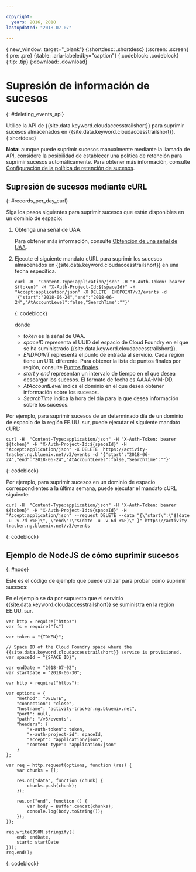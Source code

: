 ```yaml
---

copyright:
  years: 2016, 2018
lastupdated: "2018-07-07"

---
```


{:new_window: target="_blank"}
{:shortdesc: .shortdesc}
{:screen: .screen}
{:pre: .pre}
{:table: .aria-labeledby="caption"}
{:codeblock: .codeblock}
{:tip: .tip}
{:download: .download}



# Supresión de información de sucesos
{: #deleting_events_api}

Utilice la API de {{site.data.keyword.cloudaccesstrailshort}} para suprimir sucesos almacenados en {{site.data.keyword.cloudaccesstrailshort}}.
{:shortdesc}

**Nota:** aunque puede suprimir sucesos manualmente mediante la llamada de API, considere la posibilidad de establecer una política de retención para suprimir sucesos automáticamente. Para obtener más información, consulte [Configuración de la política de retención de sucesos](/docs/services/cloud-activity-tracker/how-to/configuring_retention_policy.html#configuring_retention_policy).

## Supresión de sucesos mediante cURL
{: #records_per_day_curl}

Siga los pasos siguientes para suprimir sucesos que están disponibles en un dominio de espacio:

1. Obtenga una señal de UAA.

    Para obtener más información, consulte [Obtención de una señal de UAA](/docs/services/cloud-activity-tracker/reference/auth_uaa.html#auth_uaa).

2. Ejecute el siguiente mandato cURL para suprimir los sucesos almacenados en {{site.data.keyword.cloudaccesstrailshort}} en una fecha específica.

    ```
    curl -H  "Content-Type:application/json" -H "X-Auth-Token: bearer ${token}" -H "X-Auth-Project-Id:${spaceId}" -H "Accept:application/json" -X DELETE  ENDPOINT/v3/events -d '{"start":"2018-06-24","end":"2018-06-24","AtAccountLevel":false,"SearchTime":""}'
    ```
    {: codeblock}

    donde

    * *token* es la señal de UAA.
    * *spaceID* representa el UUID del espacio de Cloud Foundry en el que se ha suministrado {{site.data.keyword.cloudaccesstrailshort}}.
    * *ENDPOINT* representa el punto de entrada al servicio. Cada región tiene un URL diferente. Para obtener la lista de puntos finales por región, consulte [Puntos finales](/docs/services/cloud-activity-tracker/reference/ref_endpoints.html#api_endpoints).
    * *start* y *end* representan un intervalo de tiempo en el que desea descargar los sucesos. El formato de fecha es AAAA-MM-DD. 
    * *AtAccountLevel* indica el dominio en el que desea obtener información sobre los sucesos.
    * *SearchTime* indica la hora del día para la que desea información sobre los sucesos.


Por ejemplo, para suprimir sucesos de un determinado día de un dominio de espacio de la región EE.UU. sur, puede ejecutar el siguiente mandato cURL:

```
curl -H  "Content-Type:application/json" -H "X-Auth-Token: bearer ${token}" -H "X-Auth-Project-Id:${spaceId}" -H "Accept:application/json" -X DELETE  https://activity-tracker.ng.bluemix.net/v3/events -d '{"start":"2018-06-24","end":"2018-06-24","AtAccountLevel":false,"SearchTime":""}'
```
{: codeblock}

Por ejemplo, para suprimir sucesos en un dominio de espacio correspondientes a la última semana, puede ejecutar el mandato cURL siguiente:

```
curl -H  "Content-Type:application/json" -H "X-Auth-Token: bearer ${token}" -H "X-Auth-Project-Id:${spaceId}" -H "Accept:application/json" --request DELETE --data "{\"start\":\"$(date -u -v-7d +%F)\", \"end\":\"$(date -u -v-6d +%F)\" }" https://activity-tracker.ng.bluemix.net/v3/events
```
{: codeblock}


## Ejemplo de NodeJS de cómo suprimir sucesos
{: #node}

Este es el código de ejemplo que puede utilizar para probar cómo suprimir sucesos:

En el ejemplo se da por supuesto que el servicio {{site.data.keyword.cloudaccesstrailshort}} se suministra en la región EE.UU. sur. 

```
var http = require("https")
var fs = require("fs")

var token = "{TOKEN}";

// Space ID of the Cloud Foundry space where the {{site.data.keyword.cloudaccesstrailshort}} service is provisioned.
var spaceId = "{SPACE_ID}";

var endDate = "2018-07-02";
var startDate = "2018-06-30";

var http = require("https");

var options = {
    "method": "DELETE",
    "connection": "close",
    "hostname": "activity-tracker.ng.bluemix.net",
    "port": null,
    "path": "/v3/events",
    "headers": {
        "x-auth-token": token,
        "x-auth-project-id": spaceId,
        "accept": "application/json",
        "content-type": "application/json"
    }
};

var req = http.request(options, function (res) {
    var chunks = [];

    res.on("data", function (chunk) {
        chunks.push(chunk);
    });

    res.on("end", function () {
        var body = Buffer.concat(chunks);
        console.log(body.toString());
    });
});

req.write(JSON.stringify({
    end: endDate,
    start: startDate
}));
req.end();
```
{: codeblock}
